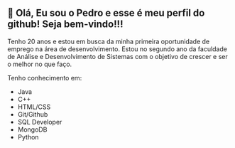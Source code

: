 👋 Olá, Eu sou o Pedro e esse é meu perfil do github! Seja bem-vindo!!!
---------------------------------------------------------------------------------------------------------------------------------------------------------------------------------------

Tenho 20 anos e estou em busca da minha primeira oportunidade de emprego na área de desenvolvimento. Estou no segundo ano da faculdade de Análise e Desenvolvimento de Sistemas com o objetivo de crescer e ser o melhor no que faço.

Tenho conhecimento em:

* Java
* C++
* HTML/CSS
* Git/Github
* SQL Developer
* MongoDB
* Python
